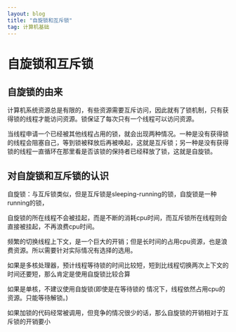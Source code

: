 ```yaml
---
layout: blog
title: "自旋锁和互斥锁"
tag: 计算机基础
---
```

# 自旋锁和互斥锁

## 自旋锁的由来

计算机系统资源总是有限的，有些资源需要互斥访问，因此就有了锁机制，只有获得锁的线程才能访问资源。锁保证了每次只有一个线程可以访问资源。

当线程申请一个已经被其他线程占用的锁，就会出现两种情况。一种是没有获得锁的线程会阻塞自己，等到锁被释放后再被唤起，这就是互斥锁；另一种是没有获得锁的线程一直循环在那里看是否该锁的保持者已经释放了锁，这就是自旋锁。

## 对自旋锁和互斥锁的认识

自旋锁：与互斥锁类似，但是互斥锁是sleeping-running的锁，自旋锁是一种running的锁，

自旋锁的所在线程不会被挂起，而是不断的消耗cpu时间，而互斥锁所在线程则会直接被挂起，不再浪费cpu时间。

频繁的切换线程上下文，是一个巨大的开销；但是长时间的占用cpu资源，也是浪费资源。所以需要针对实际情况有选择的选用。

如果是多核处理器，预计线程等待锁的时间比较短，短到比线程切换两次上下文的时间还要短，那么肯定是使用自旋锁比较合算

如果是单核，不建议使用自旋锁(即使是在等待锁的
情况下，线程依然占用cpu的资源。只能等待解锁。)

如果加锁的代码经常被调用，但竞争的情况很少的话，那么自旋锁的开销相对于互斥锁的开销要小